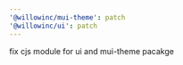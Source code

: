 ```yaml
---
'@willowinc/mui-theme': patch
'@willowinc/ui': patch
---
```


fix cjs module for ui and mui-theme pacakge
